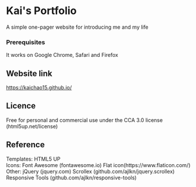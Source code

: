# Kai's Portfolio

A simple one-pager website for introducing me and my life

### Prerequisites

It works on Google Chrome, Safari and Firefox


## Website link

https://kaichao15.github.io/

## Licence

Free for personal and commercial use under the CCA 3.0 license (html5up.net/license)

## Reference
<p>
Templates:
HTML5 UP
<br>
Icons:
Font Awesome (fontawesome.io)
Flat icon(https://www.flaticon.com/)
 <br>
Other:
jQuery (jquery.com)
Scrollex (github.com/ajlkn/jquery.scrollex)
Responsive Tools (github.com/ajlkn/responsive-tools)
</p>
